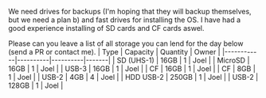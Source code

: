 We need drives for backups (I'm hoping that they will backup themselves, but we need a plan b) and fast drives for installing the OS. I have had a good experience installing of SD cards and CF cards aswel.

Please can you leave a list of all storage you can lend for the day below (send a PR or contact me).
| Type       | Capacity | Quantity | Owner |
|------------|----------|----------|-------|
| SD (UHS-1) | 16GB     | 1        | Joel  |
| MicroSD    | 16GB     | 1        | Joel  |
| USB-3      | 16GB     | 1        | Joel  |
| CF         | 16GB     | 1        | Joel  |
| CF         | 8GB      | 1        | Joel  |
| USB-2      | 4GB      | 4        | Joel  |
| HDD USB-2  | 250GB    | 1        | Joel  |
| USB-2      | 128GB    | 1        | Joel  |
